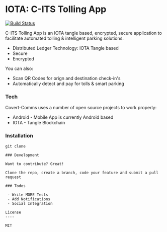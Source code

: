 # IOTA: C-ITS Tolling App

[![Build Status](https://travis-ci.org/joemccann/dillinger.svg?branch=master)](https://travis-ci.org/joemccann/dillinger)

C-ITS Tolling App is an IOTA tangle based, encrypted, secure application to facilitate automated tolling & intelligent parking solutions. 

  - Distributed Ledger Technology: IOTA Tangle based
  - Secure
  - Encrypted 


You can also:
  - Scan QR Codes for orign and destination check-in's
  - Automatically detect and pay for tolls & smart parking


### Tech

Covert-Comms uses a number of open source projects to work properly:

* Android - Mobile App is currently Android based
* IOTA - Tangle Blockchain  

### Installation

    git clone 
```
### Development

Want to contribute? Great!

Clone the repo, create a branch, code your feature and submit a pull request

### Todos

 - Write MORE Tests
 - Add Notifications 
 - Social Integration 

License
----

MIT
